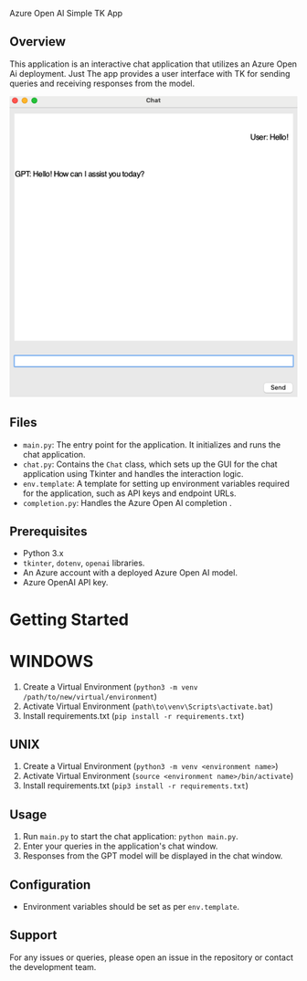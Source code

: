 Azure Open AI Simple TK App 

## Overview
This application is an interactive chat application that utilizes an Azure Open Ai deployment. Just The app provides a user interface with TK for sending queries and receiving responses from the model. 

<img src="media/chat.png" alt="Chat preview" width="512">

## Files
- `main.py`: The entry point for the application. It initializes and runs the chat application.
- `chat.py`: Contains the `Chat` class, which sets up the GUI for the chat application using Tkinter and handles the interaction logic.
- `env.template`: A template for setting up environment variables required for the application, such as API keys and endpoint URLs.
- `completion.py`: Handles the Azure Open AI completion .

## Prerequisites
- Python 3.x
- `tkinter`, `dotenv`, `openai`  libraries.
- An Azure account with a deployed Azure Open AI model.
- Azure OpenAI API key.


# Getting Started

# WINDOWS
1. Create a Virtual Environment (`python3 -m venv /path/to/new/virtual/environment`)
2. Activate Virtual Environment (`path\to\venv\Scripts\activate.bat`)
3. Install requirements.txt (`pip install -r requirements.txt`)


## UNIX
1. Create a Virtual Environment (`python3 -m venv <environment name>`)
2. Activate Virtual Environment (`source <environment name>/bin/activate`)
3. Install requirements.txt (`pip3 install -r requirements.txt`)



## Usage
1. Run `main.py` to start the chat application: `python main.py`.
2. Enter your queries in the application's chat window.
3. Responses from the GPT model will be displayed in the chat window.

## Configuration
- Environment variables should be set as per `env.template`.

## Support
For any issues or queries, please open an issue in the repository or contact the development team.
